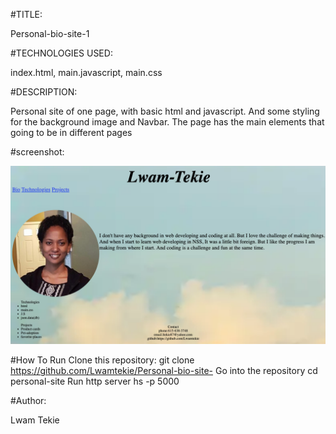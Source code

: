 #TITLE:

Personal-bio-site-1
 
#TECHNOLOGIES USED:

 index.html, main.javascript, main.css

#DESCRIPTION:
  
  Personal site of one page, with basic html and javascript. And some styling for the background image and Navbar. The page has the main elements that going to be in different pages

#screenshot:
 
 ![IMAGE1](https://raw.githubusercontent.com/Lwamtekie/Personal-bio-site-/master/Screenshot/screencapture-127-0-0-1-8080-2019-05-28-18_33_55.png)
 
#How To Run Clone this repository: 
git clone https://github.com/Lwamtekie/Personal-bio-site-
Go into the repository cd personal-site Run http server hs -p 5000

#Author: 

Lwam Tekie
